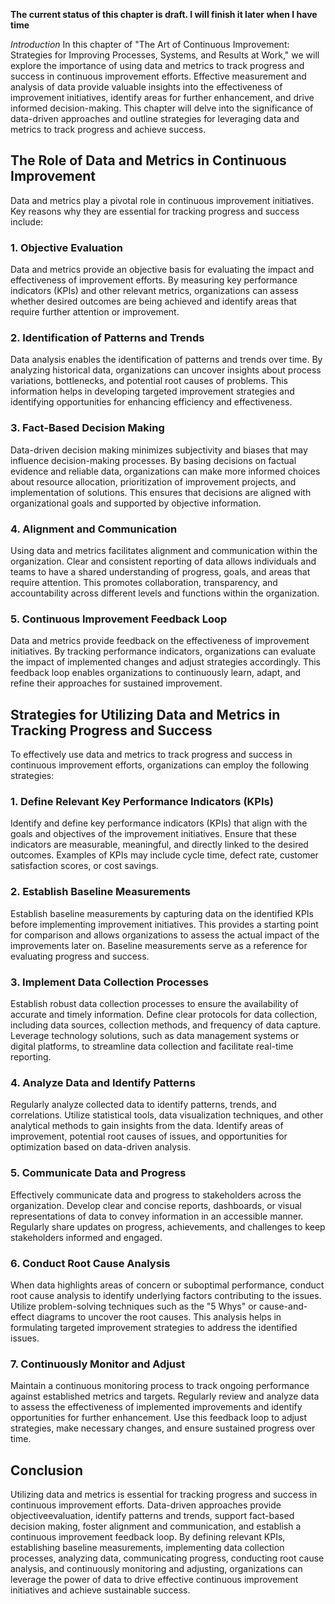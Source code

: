 **The current status of this chapter is draft. I will finish it later when I have time**

*Introduction* In this chapter of "The Art of Continuous Improvement: Strategies for Improving Processes, Systems, and Results at Work," we will explore the importance of using data and metrics to track progress and success in continuous improvement efforts. Effective measurement and analysis of data provide valuable insights into the effectiveness of improvement initiatives, identify areas for further enhancement, and drive informed decision-making. This chapter will delve into the significance of data-driven approaches and outline strategies for leveraging data and metrics to track progress and achieve success.

The Role of Data and Metrics in Continuous Improvement
------------------------------------------------------

Data and metrics play a pivotal role in continuous improvement initiatives. Key reasons why they are essential for tracking progress and success include:

### 1. Objective Evaluation

Data and metrics provide an objective basis for evaluating the impact and effectiveness of improvement efforts. By measuring key performance indicators (KPIs) and other relevant metrics, organizations can assess whether desired outcomes are being achieved and identify areas that require further attention or improvement.

### 2. Identification of Patterns and Trends

Data analysis enables the identification of patterns and trends over time. By analyzing historical data, organizations can uncover insights about process variations, bottlenecks, and potential root causes of problems. This information helps in developing targeted improvement strategies and identifying opportunities for enhancing efficiency and effectiveness.

### 3. Fact-Based Decision Making

Data-driven decision making minimizes subjectivity and biases that may influence decision-making processes. By basing decisions on factual evidence and reliable data, organizations can make more informed choices about resource allocation, prioritization of improvement projects, and implementation of solutions. This ensures that decisions are aligned with organizational goals and supported by objective information.

### 4. Alignment and Communication

Using data and metrics facilitates alignment and communication within the organization. Clear and consistent reporting of data allows individuals and teams to have a shared understanding of progress, goals, and areas that require attention. This promotes collaboration, transparency, and accountability across different levels and functions within the organization.

### 5. Continuous Improvement Feedback Loop

Data and metrics provide feedback on the effectiveness of improvement initiatives. By tracking performance indicators, organizations can evaluate the impact of implemented changes and adjust strategies accordingly. This feedback loop enables organizations to continuously learn, adapt, and refine their approaches for sustained improvement.

Strategies for Utilizing Data and Metrics in Tracking Progress and Success
--------------------------------------------------------------------------

To effectively use data and metrics to track progress and success in continuous improvement efforts, organizations can employ the following strategies:

### 1. Define Relevant Key Performance Indicators (KPIs)

Identify and define key performance indicators (KPIs) that align with the goals and objectives of the improvement initiatives. Ensure that these indicators are measurable, meaningful, and directly linked to the desired outcomes. Examples of KPIs may include cycle time, defect rate, customer satisfaction scores, or cost savings.

### 2. Establish Baseline Measurements

Establish baseline measurements by capturing data on the identified KPIs before implementing improvement initiatives. This provides a starting point for comparison and allows organizations to assess the actual impact of the improvements later on. Baseline measurements serve as a reference for evaluating progress and success.

### 3. Implement Data Collection Processes

Establish robust data collection processes to ensure the availability of accurate and timely information. Define clear protocols for data collection, including data sources, collection methods, and frequency of data capture. Leverage technology solutions, such as data management systems or digital platforms, to streamline data collection and facilitate real-time reporting.

### 4. Analyze Data and Identify Patterns

Regularly analyze collected data to identify patterns, trends, and correlations. Utilize statistical tools, data visualization techniques, and other analytical methods to gain insights from the data. Identify areas of improvement, potential root causes of issues, and opportunities for optimization based on data-driven analysis.

### 5. Communicate Data and Progress

Effectively communicate data and progress to stakeholders across the organization. Develop clear and concise reports, dashboards, or visual representations of data to convey information in an accessible manner. Regularly share updates on progress, achievements, and challenges to keep stakeholders informed and engaged.

### 6. Conduct Root Cause Analysis

When data highlights areas of concern or suboptimal performance, conduct root cause analysis to identify underlying factors contributing to the issues. Utilize problem-solving techniques such as the "5 Whys" or cause-and-effect diagrams to uncover the root causes. This analysis helps in formulating targeted improvement strategies to address the identified issues.

### 7. Continuously Monitor and Adjust

Maintain a continuous monitoring process to track ongoing performance against established metrics and targets. Regularly review and analyze data to assess the effectiveness of implemented improvements and identify opportunities for further enhancement. Use this feedback loop to adjust strategies, make necessary changes, and ensure sustained progress over time.

Conclusion
----------

Utilizing data and metrics is essential for tracking progress and success in continuous improvement efforts. Data-driven approaches provide objectiveevaluation, identify patterns and trends, support fact-based decision making, foster alignment and communication, and establish a continuous improvement feedback loop. By defining relevant KPIs, establishing baseline measurements, implementing data collection processes, analyzing data, communicating progress, conducting root cause analysis, and continuously monitoring and adjusting, organizations can leverage the power of data to drive effective continuous improvement initiatives and achieve sustainable success.
